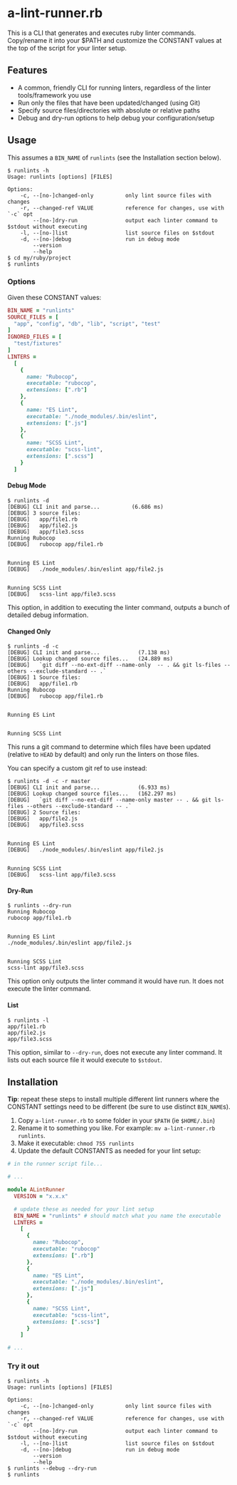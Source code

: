 # a-lint-runner.rb

This is a CLI that generates and executes ruby linter commands.  Copy/rename it into your $PATH and customize the CONSTANT values at the top of the script for your linter setup.

## Features

* A common, friendly CLI for running linters, regardless of the linter tools/framework you use
* Run only the files that have been updated/changed (using Git)
* Specify source files/directories with absolute or relative paths
* Debug and dry-run options to help debug your configuration/setup

## Usage

This assumes a `BIN_NAME` of `runlints` (see the Installation section below).

```
$ runlints -h
Usage: runlints [options] [FILES]

Options:
    -c, --[no-]changed-only          only lint source files with changes
    -r, --changed-ref VALUE          reference for changes, use with `-c` opt
        --[no-]dry-run               output each linter command to $stdout without executing
    -l, --[no-]list                  list source files on $stdout
    -d, --[no-]debug                 run in debug mode
        --version
        --help
$ cd my/ruby/project
$ runlints
```

### Options

Given these CONSTANT values:

```ruby
BIN_NAME = "runlints"
SOURCE_FILES = [
  "app", "config", "db", "lib", "script", "test"
]
IGNORED_FILES = [
  "test/fixtures"
]
LINTERS =
  [
    {
      name: "Rubocop",
      executable: "rubocop",
      extensions: [".rb"]
    },
    {
      name: "ES Lint",
      executable: "./node_modules/.bin/eslint",
      extensions: [".js"]
    },
    {
      name: "SCSS Lint",
      executable: "scss-lint",
      extensions: [".scss"]
    }
  ]
```

#### Debug Mode

```
$ runlints -d
[DEBUG] CLI init and parse...          (6.686 ms)
[DEBUG] 3 source files:
[DEBUG]   app/file1.rb
[DEBUG]   app/file2.js
[DEBUG]   app/file3.scss
Running Rubocop
[DEBUG]   rubocop app/file1.rb


Running ES Lint
[DEBUG]   ./node_modules/.bin/eslint app/file2.js


Running SCSS Lint
[DEBUG]   scss-lint app/file3.scss
```

This option, in addition to executing the linter command, outputs a bunch of detailed debug information.

#### Changed Only

```
$ runlints -d -c
[DEBUG] CLI init and parse...            (7.138 ms)
[DEBUG] Lookup changed source files...   (24.889 ms)
[DEBUG]   `git diff --no-ext-diff --name-only  -- . && git ls-files --others --exclude-standard -- .`
[DEBUG] 1 Source files:
[DEBUG]   app/file1.rb
Running Rubocop
[DEBUG]   rubocop app/file1.rb


Running ES Lint


Running SCSS Lint
```

This runs a git command to determine which files have been updated (relative to `HEAD` by default) and only run the linters on those files.

You can specify a custom git ref to use instead:

```
$ runlints -d -c -r master
[DEBUG] CLI init and parse...            (6.933 ms)
[DEBUG] Lookup changed source files...   (162.297 ms)
[DEBUG]   `git diff --no-ext-diff --name-only master -- . && git ls-files --others --exclude-standard -- .`
[DEBUG] 2 Source files:
[DEBUG]   app/file2.js
[DEBUG]   app/file3.scss


Running ES Lint
[DEBUG]   ./node_modules/.bin/eslint app/file2.js


Running SCSS Lint
[DEBUG]   scss-lint app/file3.scss
```

#### Dry-Run

```
$ runlints --dry-run
Running Rubocop
rubocop app/file1.rb


Running ES Lint
./node_modules/.bin/eslint app/file2.js


Running SCSS Lint
scss-lint app/file3.scss
```

This option only outputs the linter command it would have run. It does not execute the linter command.

#### List

```
$ runlints -l
app/file1.rb
app/file2.js
app/file3.scss
```

This option, similar to `--dry-run`, does not execute any linter command. It lists out each source file it would execute to `$stdout`.

## Installation

**Tip**: repeat these steps to install multiple different lint runners where the CONSTANT settings need to be different (be sure to use distinct `BIN_NAME`s).

1. Copy `a-lint-runner.rb` to some folder in your `$PATH` (ie `$HOME/.bin`)
2. Rename it to something you like.  For example: `mv a-lint-runner.rb runlints`.
3. Make it executable: `chmod 755 runlints`
4. Update the default CONSTANTS as needed for your lint setup:

```ruby
# in the runner script file...

# ...

module ALintRunner
  VERSION = "x.x.x"

  # update these as needed for your lint setup
  BIN_NAME = "runlints" # should match what you name the executable
  LINTERS =
    [
      {
        name: "Rubocop",
        executable: "rubocop"
        extensions: [".rb"]
      },
      {
        name: "ES Lint",
        executable: "./node_modules/.bin/eslint",
        extensions: [".js"]
      },
      {
        name: "SCSS Lint",
        executable: "scss-lint",
        extensions: [".scss"]
      }
    ]

# ...
```

### Try it out

```
$ runlints -h
Usage: runlints [options] [FILES]

Options:
    -c, --[no-]changed-only          only lint source files with changes
    -r, --changed-ref VALUE          reference for changes, use with `-c` opt
        --[no-]dry-run               output each linter command to $stdout without executing
    -l, --[no-]list                  list source files on $stdout
    -d, --[no-]debug                 run in debug mode
        --version
        --help
$ runlints --debug --dry-run
$ runlints
```
